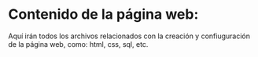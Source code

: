 # Contenido de la página web:

Aquí irán todos los archivos relacionados con la creación
y confiuguración de la página web, como: html, css, sql, etc.

